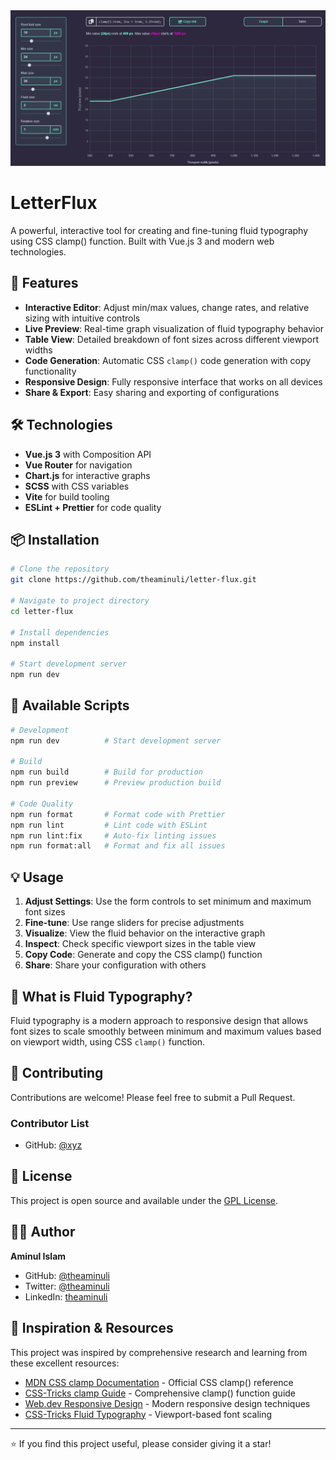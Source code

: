 <div align="center">
  <img src="https://raw.githubusercontent.com/theaminuli/letter-flux/refs/heads/main/screenshot.png" alt="letter-flux"/>
</div>

# LetterFlux

A powerful, interactive tool for creating and fine-tuning fluid typography using CSS clamp() function. Built with Vue.js 3 and modern web technologies.

## 🚀 Features

- **Interactive Editor**: Adjust min/max values, change rates, and relative sizing with intuitive controls
- **Live Preview**: Real-time graph visualization of fluid typography behavior
- **Table View**: Detailed breakdown of font sizes across different viewport widths
- **Code Generation**: Automatic CSS `clamp()` code generation with copy functionality
- **Responsive Design**: Fully responsive interface that works on all devices
- **Share & Export**: Easy sharing and exporting of configurations

## 🛠️ Technologies

- **Vue.js 3** with Composition API
- **Vue Router** for navigation
- **Chart.js** for interactive graphs
- **SCSS** with CSS variables
- **Vite** for build tooling
- **ESLint + Prettier** for code quality

## 📦 Installation

```bash
# Clone the repository
git clone https://github.com/theaminuli/letter-flux.git

# Navigate to project directory
cd letter-flux

# Install dependencies
npm install

# Start development server
npm run dev
```

## 🎯 Available Scripts

```bash
# Development
npm run dev          # Start development server

# Build
npm run build        # Build for production
npm run preview      # Preview production build

# Code Quality
npm run format       # Format code with Prettier
npm run lint         # Lint code with ESLint
npm run lint:fix     # Auto-fix linting issues
npm run format:all   # Format and fix all issues
```

## 💡 Usage

1. **Adjust Settings**: Use the form controls to set minimum and maximum font sizes
2. **Fine-tune**: Use range sliders for precise adjustments
3. **Visualize**: View the fluid behavior on the interactive graph
4. **Inspect**: Check specific viewport sizes in the table view
5. **Copy Code**: Generate and copy the CSS clamp() function
6. **Share**: Share your configuration with others

## 🎨 What is Fluid Typography?

Fluid typography is a modern approach to responsive design that allows font sizes to scale smoothly between minimum and maximum values based on viewport width, using CSS `clamp()` function.

## 🤝 Contributing

Contributions are welcome! Please feel free to submit a Pull Request.
### Contributor List
- GitHub: [@xyz](https://github.com/xyz)

## 📄 License

This project is open source and available under the [GPL License](LICENSE).

## 👨‍💻 Author

**Aminul Islam**

- GitHub: [@theaminuli](https://github.com/theaminuli)
- Twitter: [@theaminuli](https://twitter.com/theaminuli)
- LinkedIn: [theaminuli](https://linkedin.com/in/theaminuli)

## 🙏 Inspiration & Resources

This project was inspired by comprehensive research and learning from these excellent resources:

- [MDN CSS clamp Documentation](https://developer.mozilla.org/en-US/docs/Web/CSS/clamp) - Official CSS clamp() reference
- [CSS-Tricks clamp Guide](https://css-tricks.com/almanac/functions/c/clamp/) - Comprehensive clamp() function guide
- [Web.dev Responsive Design](https://web.dev/articles/min-max-clamp) - Modern responsive design techniques
- [CSS-Tricks Fluid Typography](https://css-tricks.com/linearly-scale-font-size-with-css-clamp-based-on-the-viewport/) - Viewport-based font scaling

---

⭐ If you find this project useful, please consider giving it a star!
